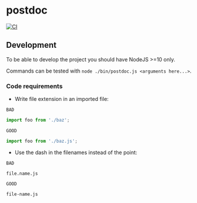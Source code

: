 # postdoc

[![CI](https://github.com/PostDocJS/postdoc/actions/workflows/main.yml/badge.svg)](https://github.com/PostDocJS/postdoc/actions/workflows/main.yml)

## Development

To be able to develop the project you should have NodeJS >=10 only.

Commands can be tested with `node ./bin/postdoc.js <arguments here...>`.

### Code requirements

- Write file extension in an imported file:

`BAD`
```js
import foo from './baz';
```

`GOOD`
```js
import foo from './baz.js';
```

- Use the dash in the filenames instead of the point:

`BAD`
```
file.name.js
```

`GOOD`
```
file-name.js
```

